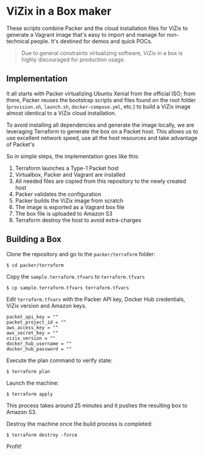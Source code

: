 # ViZix in a Box maker

These scripts combine Packer and the cloud installation files for ViZix to generate a Vagrant image that's easy to import and manage for non-technical people. It's destined for demos and quick POCs.

> Due to general constraints virtualizing software, ViZix in a box is highly discouraged for production usage.

## Implementation

It all starts with Packer virtualizing Ubuntu Xenial from the official ISO; from there, Packer reuses the bootstrap scripts and files found on the root folder (`provision.sh`, `launch.sh`, `docker-compose.yml`, etc.) to build a ViZix image almost identical to a ViZix cloud installation.

To avoid installing all dependencies and generate the image locally, we are leveraging Terraform to generate the box on a Packet host. This allows us to use excellent network speed, use all the host resources and take advantage of Packet's 

So in simple steps, the implementation goes like this:

1. Terraform launches a Type-1 Packet host
2. Virtualbox, Packer and Vagrant are installed
3. All needed files are copied from this repository to the newly created host
4. Packer validates the configuration
5. Packer builds the ViZix image from scratch
6. The image is exported as a Vagrant box file
7. The box file is uploaded to Amazon S3
8. Terraform destroy the host to avoid extra-charges

## Building a Box

Clone the repository and go to the `packer/terraform` folder:

	$ cd packer/terraform

Copy the `sample.terraform.tfvars` to `terraform.tfvars`

	$ cp sample.terraform.tfvars terraform.tfvars
	
Edit `terraform.tfvars` with the Packer API key, Docker Hub credentials, ViZix version and Amazon keys.

```hcl
packet_api_key = ""
packet_project_id = ""
aws_access_key = ""
aws_secret_key = ""
vizix_version = ""
docker_hub_username = ""
docker_hub_password = ""
```

Execute the plan command to verify state:

	$ terraform plan
	
Launch the machine:

	$ terraform apply
	
This process takes around 25 minutes and it pushes the resulting box to Amazon S3.

Destroy the machine once the build process is completed:

	$ terraform destroy -force
	
Profit!